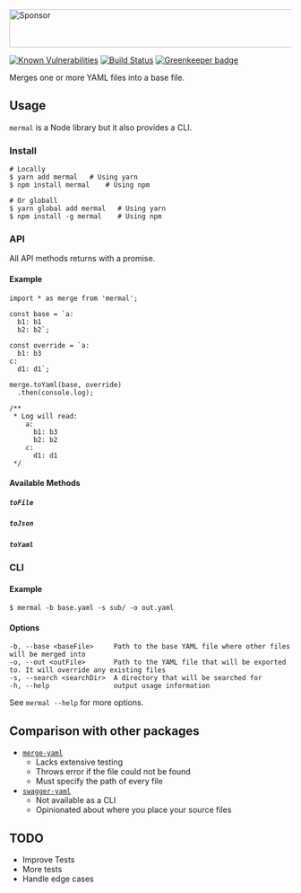 <a target='_blank' rel='nofollow' href='https://app.codesponsor.io/link/RsafjPW16XoFBW5YtJcMdsmm/d4nyll/mermal'>
  <img alt='Sponsor' width='888' height='68' src='https://app.codesponsor.io/embed/RsafjPW16XoFBW5YtJcMdsmm/d4nyll/mermal.svg' />
</a>

[![Known Vulnerabilities](https://snyk.io/test/github/d4nyll/mermal/badge.svg)](https://snyk.io/test/github/d4nyll/mermal)
[![Build Status](https://travis-ci.org/d4nyll/mermal.svg?branch=master)](https://travis-ci.org/d4nyll/mermal)
[![Greenkeeper badge](https://badges.greenkeeper.io/d4nyll/mermal.svg)](https://greenkeeper.io/)

Merges one or more YAML files into a base file.

## Usage

`mermal` is a Node library but it also provides a CLI.

### Install

```
# Locally
$ yarn add mermal   # Using yarn
$ npm install mermal    # Using npm

# Or globall
$ yarn global add mermal   # Using yarn
$ npm install -g mermal    # Using npm
```

### API

All API methods returns with a promise.

#### Example

```
import * as merge from 'mermal';

const base = `a:
  b1: b1
  b2: b2`;

const override = `a:
  b1: b3
c:
  d1: d1`;

merge.toYaml(base, override)
  .then(console.log);

/**
 * Log will read:
    a:
      b1: b3
      b2: b2
    c:
      d1: d1
 */

```

#### Available Methods

##### `toFile`
##### `toJson`
##### `toYaml`

### CLI

#### Example

```
$ mermal -b base.yaml -s sub/ -o out.yaml
```

#### Options

```
-b, --base <baseFile>     Path to the base YAML file where other files will be merged into
-o, --out <outFile>       Path to the YAML file that will be exported to. It will override any existing files
-s, --search <searchDir>  A directory that will be searched for
-h, --help                output usage information
```

See `mermal --help` for more options.

## Comparison with other packages

* [`merge-yaml`](https://github.com/skapoor/merge-yaml)
  * Lacks extensive testing
  * Throws error if the file could not be found
  * Must specify the path of every file
* [`swagger-yaml`](https://github.com/idlerun/swagger-yaml)
  * Not available as a CLI
  * Opinionated about where you place your source files

## TODO

* Improve Tests
* More tests
* Handle edge cases
